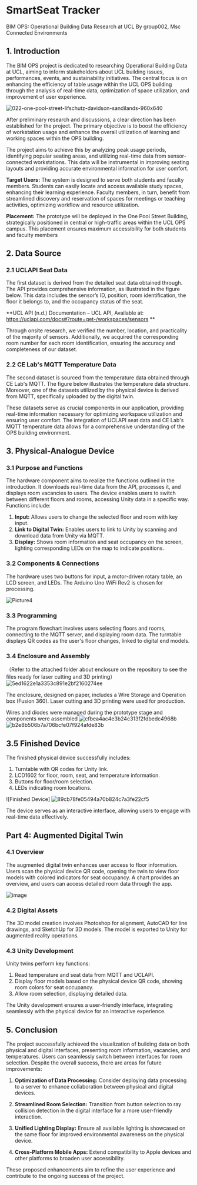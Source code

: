 # SmartSeat Tracker
BIM OPS: Operational Building Data Research at UCL
By group002, Msc Connected Environments

## 1. Introduction

The BIM OPS project is dedicated to researching Operational Building Data at UCL, aiming to inform stakeholders about UCL building issues, performances, events, and sustainability initiatives. The central focus is on enhancing the efficiency of table usage within the UCL OPS building through the analysis of real-time data, optimization of space utilization, and improvement of user experience.

![022-one-pool-street-lifschutz-davidson-sandilands-960x640](https://github.com/ChenRuan/Group2_SDV/assets/146268411/2db63ae2-bdd1-4c09-bfb4-0ddbca810246)

After preliminary research and discussions, a clear direction has been established for the project. The primary objective is to boost the efficiency of workstation usage and enhance the overall utilization of learning and working spaces within the OPS building.

The project aims to achieve this by analyzing peak usage periods, identifying popular seating areas, and utilizing real-time data from sensor-connected workstations. This data will be instrumental in improving seating layouts and providing accurate environmental information for user comfort.

**Target Users:**
The system is designed to serve both students and faculty members. Students can easily locate and access available study spaces, enhancing their learning experience. Faculty members, in turn, benefit from streamlined discovery and reservation of spaces for meetings or teaching activities, optimizing workflow and resource utilization.

**Placement:**
The prototype will be deployed in the One Pool Street Building, strategically positioned in central or high-traffic areas within the UCL OPS campus. This placement ensures maximum accessibility for both students and faculty members

## 2. Data Source

### 2.1 UCLAPI Seat Data

The first dataset is derived from the detailed seat data obtained through. The API provides comprehensive information, as illustrated in the figure below. This data includes the sensor’s ID, position, room identification, the floor it belongs to, and the occupancy status of the seat.

**UCL API (n.d.) Documentation – UCL API, Available at: https://uclapi.com/docs#?route=get-/workspaces/sensors **

Through onsite research, we verified the number, location, and practicality of the majority of sensors. Additionally, we acquired the corresponding room number for each room identification, ensuring the accuracy and completeness of our dataset.

### 2.2 CE Lab's MQTT Temperature Data

The second dataset is sourced from the temperature data obtained through CE Lab's MQTT. The figure below illustrates the temperature data structure. Moreover, one of the datasets utilized by the physical device is derived from MQTT, specifically uploaded by the digital twin.

These datasets serve as crucial components in our application, providing real-time information necessary for optimizing workspace utilization and ensuring user comfort. The integration of UCLAPI seat data and CE Lab's MQTT temperature data allows for a comprehensive understanding of the OPS building environment.

## 3. Physical-Analogue Device

### 3.1 Purpose and Functions

The hardware component aims to realize the functions outlined in the introduction. It downloads real-time data from the API, processes it, and displays room vacancies to users. The device enables users to switch between different floors and rooms, accessing Unity data in a specific way. Functions include:
1. **Input:** Allows users to change the selected floor and room with key input.
2. **Link to Digital Twin:** Enables users to link to Unity by scanning and download data from Unity via MQTT.
3. **Display:** Shows room information and seat occupancy on the screen, lighting corresponding LEDs on the map to indicate positions.

### 3.2 Components & Connections

The hardware uses two buttons for input, a motor-driven rotary table, an LCD screen, and LEDs. The Arduino Uno WiFi Rev2 is chosen for processing. 


![Picture4](https://github.com/ChenRuan/Group2_SDV/assets/146268411/514acc5f-bc9b-4c05-9314-17947b2c3c21)


### 3.3 Programming

The program flowchart involves users selecting floors and rooms, connecting to the MQTT server, and displaying room data. The turntable displays QR codes as the user's floor changes, linked to digital end models.


### 3.4 Enclosure and Assembly 
（Refer to the attached folder about enclosure on the repository to see the files ready for laser cutting and 3D printing）
![5ed1622e1a3353c891e2bf2160274ee](https://github.com/ChenRuan/Group2_SDV/assets/146268411/de54819f-b765-428b-a276-5775d7ab3498)

The enclosure, designed on paper, includes a Wire Storage and Operation box (Fusion 360). Laser cutting and 3D printing were used for production.

Wires and diodes were managed during the prototype stage and components were assembled 
![cfbea4ac4e3b24c313f2fdbedc4968b](https://github.com/ChenRuan/Group2_SDV/assets/146268411/63dfd71a-a3ca-412b-a7cb-4232b7e141d1)
![b2e8b506b7a706bcfe07f924afde83b](https://github.com/ChenRuan/Group2_SDV/assets/146268411/b30287bb-6cee-4b05-9a48-7050ad79ba2b)

## 3.5 Finished Device

The finished physical device successfully includes:
1. Turntable with QR codes for Unity link.
2. LCD1602 for floor, room, seat, and temperature information.
3. Buttons for floor/room selection.
4. LEDs indicating room locations.

![Finished Device] ![89cb78fe05494a70b824c7a3fe22cf5](https://github.com/ChenRuan/Group2_SDV/assets/146268411/89a88716-63a3-4d4a-9db3-26550629fe60)


The device serves as an interactive interface, allowing users to engage with real-time data effectively.

## Part 4: Augmented Digital Twin

### 4.1 Overview

The augmented digital twin enhances user access to floor information. Users scan the physical device QR code, opening the twin to view floor models with colored indicators for seat occupancy. A chart provides an overview, and users can access detailed room data through the app.

![image](https://github.com/ChenRuan/Group2_SDV/assets/146268411/72fcad43-f73d-4233-9a91-eddfce1b5bd3)

### 4.2 Digital Assets

The 3D model creation involves Photoshop for alignment, AutoCAD for line drawings, and SketchUp for 3D models. The model is exported to Unity for augmented reality operations.


### 4.3 Unity Development

Unity twins perform key functions:

1. Read temperature and seat data from MQTT and UCLAPI.
2. Display floor models based on the physical device QR code, showing room colors for seat occupancy.
3. Allow room selection, displaying detailed data.

The Unity development ensures a user-friendly interface, integrating seamlessly with the physical device for an interactive experience.

## 5. Conclusion

The project successfully achieved the visualization of building data on both physical and digital interfaces, presenting room information, vacancies, and temperatures. Users can seamlessly switch between interfaces for room selection. Despite the overall success, there are areas for future improvements:

1. **Optimization of Data Processing:** Consider deploying data processing to a server to enhance collaboration between physical and digital devices.

2. **Streamlined Room Selection:** Transition from button selection to ray collision detection in the digital interface for a more user-friendly interaction.

3. **Unified Lighting Display:** Ensure all available lighting is showcased on the same floor for improved environmental awareness on the physical device.

4. **Cross-Platform Mobile Apps:** Extend compatibility to Apple devices and other platforms to broaden user accessibility.

These proposed enhancements aim to refine the user experience and contribute to the ongoing success of the project.

